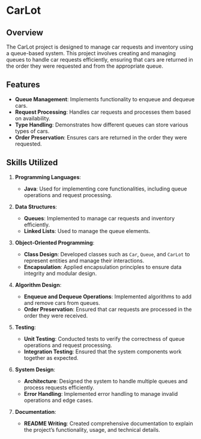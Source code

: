 # CarLot

## Overview

The CarLot project is designed to manage car requests and inventory using a queue-based system. This project involves creating and managing queues to handle car requests efficiently, ensuring that cars are returned in the order they were requested and from the appropriate queue. 

## Features

- **Queue Management**: Implements functionality to enqueue and dequeue cars.
- **Request Processing**: Handles car requests and processes them based on availability.
- **Type Handling**: Demonstrates how different queues can store various types of cars.
- **Order Preservation**: Ensures cars are returned in the order they were requested.

## Skills Utilized

1. **Programming Languages**:
   - **Java**: Used for implementing core functionalities, including queue operations and request processing.

2. **Data Structures**:
   - **Queues**: Implemented to manage car requests and inventory efficiently.
   - **Linked Lists**: Used to manage the queue elements.

3. **Object-Oriented Programming**:
   - **Class Design**: Developed classes such as `Car`, `Queue`, and `CarLot` to represent entities and manage their interactions.
   - **Encapsulation**: Applied encapsulation principles to ensure data integrity and modular design.

4. **Algorithm Design**:
   - **Enqueue and Dequeue Operations**: Implemented algorithms to add and remove cars from queues.
   - **Order Preservation**: Ensured that car requests are processed in the order they were received.

5. **Testing**:
   - **Unit Testing**: Conducted tests to verify the correctness of queue operations and request processing.
   - **Integration Testing**: Ensured that the system components work together as expected.

6. **System Design**:
   - **Architecture**: Designed the system to handle multiple queues and process requests efficiently.
   - **Error Handling**: Implemented error handling to manage invalid operations and edge cases.

7. **Documentation**:
   - **README Writing**: Created comprehensive documentation to explain the project’s functionality, usage, and technical details.

